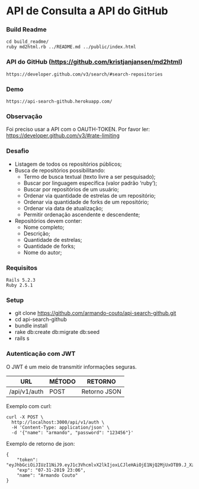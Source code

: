 # API de Consulta a API do GitHub


### Build Readme

    cd build_readme/
    ruby md2html.rb ../README.md ../public/index.html

### API do GitHub (https://github.com/kristjanjansen/md2html)
    https://developer.github.com/v3/search/#search-repositories

### Demo
    https://api-search-github.herokuapp.com/
    
### Observação

Foi preciso usar a API com o OAUTH-TOKEN.
Por favor ler: https://developer.github.com/v3/#rate-limiting    

### Desafio

- Listagem de todos os repositórios públicos;
- Busca de repositórios possibilitando:
    - Termo de busca textual (texto livre a ser pesquisado);
    - Buscar por linguagem específica (valor padrão ‘​ruby’​);
    - Buscar por repositórios de um usuário;
    - Ordenar via quantidade de estrelas de um repositório;
    - Ordenar via quantidade de forks de um repositório;
    - Ordenar via data de atualização;
    - Permitir ordenação ascendente e descendente;
- Repositórios devem conter:
    - Nome completo;
    - Descrição;
    - Quantidade de estrelas;
    - Quantidade de forks;
    - Nome do autor;

### Requisitos
    
    Rails 5.2.3
    Ruby 2.5.1

### Setup

- git clone https://github.com/armando-couto/api-search-github.git
- cd api-search-github
- bundle install
- rake db:create db:migrate db:seed
- rails s

### Autenticação com JWT

O JWT é um meio de transmitir informações seguras.

| URL | MÉTODO | RETORNO |
| --- | ------ | ------- |
| /api/v1/auth | POST | Retorno JSON |

Exemplo com curl:

```
curl -X POST \
  http://localhost:3000/api/v1/auth \
  -H 'Content-Type: application/json' \
  -d '{"name": "armando", "password": "123456"}'
```

Exemplo de retorno de json:

```
{
    "token": "eyJhbGciOiJIUzI1NiJ9.eyJ1c3VhcmlvX2lkIjoxLCJleHAiOjE1NjQ2MjUxOTB9.J_XzUETJomQEWiJWRHNJHLYW7HfIPGOIbG5IIOeNdeg",
    "exp": "07-31-2019 23:06",
    "name": "Armando Couto"
}
```